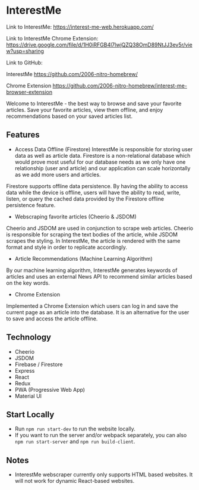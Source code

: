 # InterestMe

Link to InterestMe:
https://interest-me-web.herokuapp.com/

Link to InterestMe Chrome Extension:
https://drive.google.com/file/d/1H0iRFGB4l7lwjQZQ38OmD89NtJJ3ev5r/view?usp=sharing

Link to GitHub:

InterestMe
https://github.com/2006-nitro-homebrew/

Chrome Extension
https://github.com/2006-nitro-homebrew/interest-me-browser-extension

Welcome to InterestMe - the best way to browse and save your favorite articles. Save your favorite articles, view them offline, and enjoy recommendations based on your saved articles list.

## Features

* Access Data Offline (Firestore)
InterestMe is responsible for storing user data as well as article data. Firestore is a non-relational database which would prove most useful for our database needs as we only have one relationship (user and article) and our application can scale horizontally as we add more users and articles.

Firestore supports offline data persistence. By having the ability to access data while the device is offline, users will have the ability to read, write, listen, or query the cached data provided by the Firestore offline persistence feature.

* Webscraping favorite articles (Cheerio & JSDOM)

Cheerio and JSDOM are used in conjunction to scrape web articles. Cheerio is responsible for scraping the text bodies of the article, while JSDOM scrapes the styling. In InterestMe, the article is rendered with the same format and style in order to replicate accordingly.

* Article Recommendations (Machine Learning Algorithm)

By our machine learning algorithm, InterestMe generates keywords of articles and uses an external News API to recommend similar articles based on the key words.

* Chrome Extension

Implemented a Chrome Extension which users can log in and save the current page as an article into the database. It is an alternative for the user to save and access the article offline.

## Technology
* Cheerio
* JSDOM
* Firebase / Firestore
* Express
* React
* Redux
* PWA (Progressive Web App)
* Material UI

## Start Locally

* Run ```npm run start-dev``` to run the website locally.
* If you want to run the server and/or webpack separately, you can also ```npm run start-server``` and ```npm run build-client```.

## Notes
* InterestMe webscraper currently only supports HTML based websites. It will not work for dynamic React-based websites.
